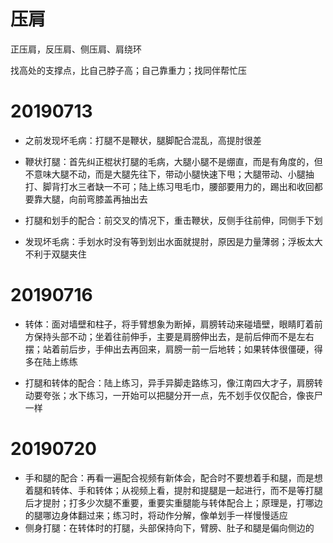 # 压肩

正压肩，反压肩、侧压肩、肩绕环

找高处的支撑点，比自己脖子高；自己靠重力；找同伴帮忙压

# 20190713

- 之前发现坏毛病：打腿不是鞭状，腿脚配合混乱，高提肘很差

- 鞭状打腿：首先纠正棍状打腿的毛病，大腿小腿不是绷直，而是有角度的，但不意味大腿不动，而是大腿先往下，带动小腿快速下甩；大腿带动、小腿抽打、脚背打水三者缺一不可；陆上练习甩毛巾，腰部要用力的，踢出和收回都要靠大腿，向前弯膝盖再抽出去

- 打腿和划手的配合：前交叉的情况下，重击鞭状，反侧手往前伸，同侧手下划

- 发现坏毛病：手划水时没有等到划出水面就提肘，原因是力量薄弱；浮板太大不利于双腿夹住

# 20190716

- 转体：面对墙壁和柱子，将手臂想象为断掉，肩膀转动来碰墙壁，眼睛盯着前方保持头部不动；坐着往前伸手，主要是肩膀伸出去，是前后伸而不是左右摆；站着前后步，手伸出去再回来，肩膀一前一后地转；如果转体很僵硬，得多在陆上练练

- 打腿和转体的配合：陆上练习，异手异脚走路练习，像江南四大才子，肩膀转动要夸张；水下练习，一开始可以把腿分开一点，先不划手仅仅配合，像丧尸一样

# 20190720

- 手和腿的配合：再看一遍配合视频有新体会，配合时不要想着手和腿，而是想着腿和转体、手和转体；从视频上看，提肘和提腿是一起进行，而不是等打腿后才提肘；打多少次腿不重要，重要实重腿能与转体配合上；原理是，打哪边的腿哪边身体翻过来；练习时，将动作分解，像单划手一样慢慢适应
- 侧身打腿：在转体时的打腿，头部保持向下，臂膀、肚子和腿是偏向侧边的